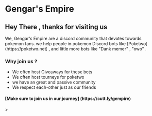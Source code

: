 <html> 
<h1> Gengar's Empire </h1>
<h2> Hey There , thanks for visiting us  </h2>
<body> We, Gengar's Empire are a discord community that devotes towards pokemon fans. we help people in pokemon Discord bots like [Poketwo](https://poketwo.net) , and little more bots like "Dank memer" , "owo" . 
<h3> Why join us ? </h3>
<ul>
<li> We often host Giveaways for these bots
<li> We often host tourneys for poketwo 
<li> we have an great and passive community 
<li> We respect each-other just as our friends 
</ul> 
  <h4> [Make sure to join us in our journey]
(https://cutt.ly/gempire) </h4>>
  
